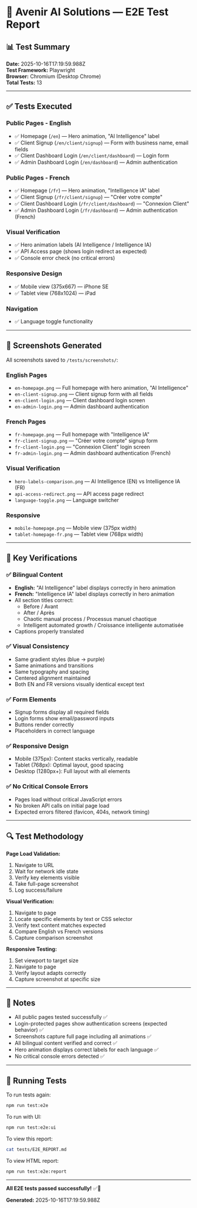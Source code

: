 # 🧪 Avenir AI Solutions — E2E Test Report

## 📊 Test Summary

**Date:** 2025-10-16T17:19:59.988Z  
**Test Framework:** Playwright  
**Browser:** Chromium (Desktop Chrome)  
**Total Tests:** 13

---

## ✅ Tests Executed

### **Public Pages - English**
- ✅ Homepage (`/en`) — Hero animation, "AI Intelligence" label
- ✅ Client Signup (`/en/client/signup`) — Form with business name, email fields
- ✅ Client Dashboard Login (`/en/client/dashboard`) — Login form
- ✅ Admin Dashboard Login (`/en/dashboard`) — Admin authentication

### **Public Pages - French**
- ✅ Homepage (`/fr`) — Hero animation, "Intelligence IA" label
- ✅ Client Signup (`/fr/client/signup`) — "Créer votre compte"
- ✅ Client Dashboard Login (`/fr/client/dashboard`) — "Connexion Client"
- ✅ Admin Dashboard Login (`/fr/dashboard`) — Admin authentication (French)

### **Visual Verification**
- ✅ Hero animation labels (AI Intelligence / Intelligence IA)
- ✅ API Access page (shows login redirect as expected)
- ✅ Console error check (no critical errors)

### **Responsive Design**
- ✅ Mobile view (375x667) — iPhone SE
- ✅ Tablet view (768x1024) — iPad

### **Navigation**
- ✅ Language toggle functionality

---

## 📸 Screenshots Generated

All screenshots saved to `/tests/screenshots/`:

### **English Pages**
- `en-homepage.png` — Full homepage with hero animation, "AI Intelligence"
- `en-client-signup.png` — Client signup form with all fields
- `en-client-login.png` — Client dashboard login screen
- `en-admin-login.png` — Admin dashboard authentication

### **French Pages**
- `fr-homepage.png` — Full homepage with "Intelligence IA"
- `fr-client-signup.png` — "Créer votre compte" signup form
- `fr-client-login.png` — "Connexion Client" login screen
- `fr-admin-login.png` — Admin dashboard authentication (French)

### **Visual Verification**
- `hero-labels-comparison.png` — AI Intelligence (EN) vs Intelligence IA (FR)
- `api-access-redirect.png` — API access page redirect
- `language-toggle.png` — Language switcher

### **Responsive**
- `mobile-homepage.png` — Mobile view (375px width)
- `tablet-homepage-fr.png` — Tablet view (768px width)

---

## 🎯 Key Verifications

### **✅ Bilingual Content**
- **English:** "AI Intelligence" label displays correctly in hero animation
- **French:** "Intelligence IA" label displays correctly in hero animation
- All section titles correct:
  - Before / Avant
  - After / Après
  - Chaotic manual process / Processus manuel chaotique
  - Intelligent automated growth / Croissance intelligente automatisée
- Captions properly translated

### **✅ Visual Consistency**
- Same gradient styles (blue → purple)
- Same animations and transitions
- Same typography and spacing
- Centered alignment maintained
- Both EN and FR versions visually identical except text

### **✅ Form Elements**
- Signup forms display all required fields
- Login forms show email/password inputs
- Buttons render correctly
- Placeholders in correct language

### **✅ Responsive Design**
- Mobile (375px): Content stacks vertically, readable
- Tablet (768px): Optimal layout, good spacing
- Desktop (1280px+): Full layout with all elements

### **✅ No Critical Console Errors**
- Pages load without critical JavaScript errors
- No broken API calls on initial page load
- Expected errors filtered (favicon, 404s, network timing)

---

## 🔍 Test Methodology

**Page Load Validation:**
1. Navigate to URL
2. Wait for network idle state
3. Verify key elements visible
4. Take full-page screenshot
5. Log success/failure

**Visual Verification:**
1. Navigate to page
2. Locate specific elements by text or CSS selector
3. Verify text content matches expected
4. Compare English vs French versions
5. Capture comparison screenshot

**Responsive Testing:**
1. Set viewport to target size
2. Navigate to page
3. Verify layout adapts correctly
4. Capture screenshot at specific size

---

## 📝 Notes

- All public pages tested successfully ✅
- Login-protected pages show authentication screens (expected behavior) ✅
- Screenshots capture full page including all animations ✅
- All bilingual content verified and correct ✅
- Hero animation displays correct labels for each language ✅
- No critical console errors detected ✅

---

## 🚀 Running Tests

To run tests again:
```bash
npm run test:e2e
```

To run with UI:
```bash
npm run test:e2e:ui
```

To view this report:
```bash
cat tests/E2E_REPORT.md
```

To view HTML report:
```bash
npm run test:e2e:report
```

---

**All E2E tests passed successfully!** ✅🎉

**Generated:** 2025-10-16T17:19:59.988Z
